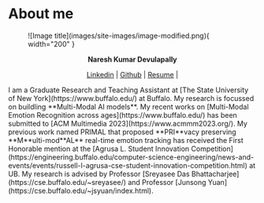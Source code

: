 # About me

<figure markdown="1">
![Image title](images/site-images/image-modified.png){ width="200" }
</figure>

<p style="text-align: center;"><b>Naresh Kumar Devulapally</b></p>

<p style="text-align: center;"><a href="https://www.linkedin.com/in/nareshdevulapally" target = "_blank">Linkedin</a> | <a href="https://www.linkedin.com/in/nareshdevulapally" target = "_blank">Github</a> | <a href="https://www.linkedin.com/in/nareshdevulapally" target = "_blank">Resume</a> |</p>
I am a Graduate Research and Teaching Assistant at [The State University of New York](https://www.buffalo.edu/) at Buffalo. My research is focussed on buildling **Multi-Modal AI models**. My recent works on [Multi-Modal Emotion Recognition across ages](https://www.buffalo.edu/) has been submitted to [ACM Multimedia 2023](https://www.acmmm2023.org/). My previous work named PRIMAL that proposed **PRI**vacy preserving **M**ulti-mod**AL** real-time emotion tracking has received the First Honorable mention at the [Agrusa L. Student Innovation Competition](https://engineering.buffalo.edu/computer-science-engineering/news-and-events/events/russell-l-agrusa-cse-student-innovation-competition.html) at UB. My research is advised by Professor [Sreyasee Das Bhattacharjee](https://cse.buffalo.edu/~sreyasee/) and Professor [Junsong Yuan](https://cse.buffalo.edu/~jsyuan/index.html).



